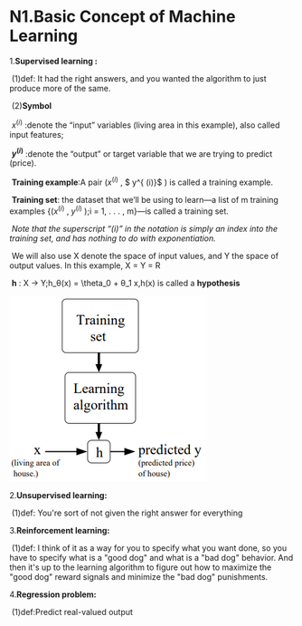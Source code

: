 # N1.Basic Concept of Machine Learning 
1.**Supervised learning :**

​	(1)def: It had the right answers, and you wanted the algorithm to just produce more of the same. 

​	(2)**Symbol**

​	$x^{(i)}$  :denote the “input” variables (living area in this example), also called input features;

​	 **$y^{ (i)}$** :denote the “output” or target variable that we are trying to predict (price). 

​	**Training example**:A pair ($x^{ (i)}$ , $ y^{ (i)}$  ) is called a training example.

​	 **Training set**: the dataset that we’ll be using to learn—a list of m training examples {($x^{(i)}$  , $y^{(i)}$  );i = 1, . . . , m}—is called a training set. 

​	*Note that the superscript “(i)” in the notation is simply an index into the training set, and has nothing to do with exponentiation.* 

​	We will also use X denote the space of input values, and Y the space of output values. In this example, X = Y = R

​	**h** : X → Y;h_θ(x) = \theta_0 + θ_1 x,h(x) is called a **hypothesis**

![ml-1](image/ml-1.png)

2.**Unsupervised learning:**

​	(1)def: You're sort of not given the right answer for everything

3.**Reinforcement learning:**

​	(1)def: I think of it as a way for you to specify what you want done, so you have to specify what is a "good dog" and what is a "bad dog" behavior. And then it's up to the learning algorithm to figure out how to maximize the "good dog" reward signals and minimize the "bad dog" punishments. 

4.**Regression problem:**

​	(1)def:Predict real-valued output


